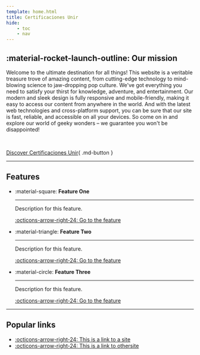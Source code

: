 ```yaml
---
template: home.html
title: Certificaciones Unir
hide:
    - toc
    - nav
---
```


## :material-rocket-launch-outline: Our mission

Welcome to the ultimate destination for all things! This website is a veritable treasure trove of amazing content, from cutting-edge technology to mind-blowing science to jaw-dropping pop culture. We've got everything you need to satisfy your thirst for knowledge, adventure, and entertainment. Our modern and sleek design is fully responsive and mobile-friendly, making it easy to access our content from anywhere in the world. And with the latest web technologies and cross-platform support, you can be sure that our site is fast, reliable, and accessible on all your devices. So come on in and explore our world of geeky wonders – we guarantee you won't be disappointed!

</br>

[Discover Certificaciones Unir](#){ .md-button }

---

## Features

<div class="cards row-auto" markdown>

- :material-square: **Feature One**  

    ---  

    Description for this feature.

    [:octicons-arrow-right-24: Go to the feature](#)

- :material-triangle: **Feature Two**  

    ---  

    Description for this feature.

    [:octicons-arrow-right-24: Go to the feature](#)

- :material-circle: **Feature Three**  

    ---  

    Description for this feature.

    [:octicons-arrow-right-24: Go to the feature](#)

</div>

---

## Popular links

<div class="grid row-2" markdown>

- [:octicons-arrow-right-24: This is a link to a site](#)
- [:octicons-arrow-right-24: This is a link to othersite](#)


</div>
